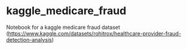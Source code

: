 # kaggle_medicare_fraud
Notebook for a kaggle medicare fraud dataset (https://www.kaggle.com/datasets/rohitrox/healthcare-provider-fraud-detection-analysis)
